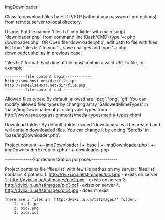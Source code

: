 ImgDownloader

Class to download files by HTTP/FTP (without any password-protections) from remote server to local directory.

Usage:
    Put file named 'files.txt' into folder with main script 'downloader.php',
    from command line (Bash/CMD) type '~: php downloader.php'.
OR
    Open file 'downloader.php', edit path to file with files list from 'files.list' to
    your's, save changes and type '~: php downloader.php' as in previous case.

'files.list' format:
    Each line of file must contain a valid URL to file, for example:

    ---------file content begin------------
    http://somehost.net/dir/file.jpg
    http://someElseHost.net/dir/file.png
    ---------file content end -------------

Allowed files types:
    By default, allowed are 'jpeg', 'png', 'gif'
    You can modify allowed files types by changing array '$allowedMimeTypes' 
    in 'base/imgDownloader.php' using valid types from 
    http://www.iana.org/assignments/media-types/media-types.xhtml

Download folder:
    By default, folder named 'downloads/' will be created and will contain downloaded files.
    You can change it by editing '$prefix' in 'base/ingDownloader.php'.

Project content:
    +--imgDownloader
    |  +-base
    |    +-imgDownloader.php
    |    +-imgDownloaderException.php
    |  +-downloader.php

--------------For demonstration purposes-------------

Project contains file 'files.list' with few file pathes on my server:
    'files.list' contains 4 pathes:
        1. http://dvixi.in.ua/tstImages/pic1.jpg - exists on server
        2. http://dvixi.in.ua/tstImages/pic2.png - exists on server
        3. http://dvixi.in.ua/tstImages/pic3.xcf - exists on server
        4. http://dvixi.in.ua/tstImages/pic4.jpg - doesn't exist

    There are 3 files in 'http:/dvixi.in.ua/tstImages/' folder:
        1. pic1.jpg
        2. pic2.png
        3. pic3.xcf
